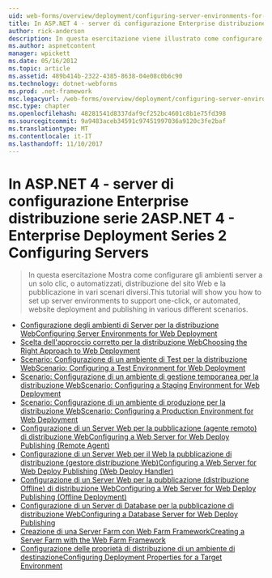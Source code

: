 ```yaml
---
uid: web-forms/overview/deployment/configuring-server-environments-for-web-deployment/index
title: In ASP.NET 4 - server di configurazione Enterprise distribuzione serie 2 | Documenti Microsoft
author: rick-anderson
description: In questa esercitazione viene illustrato come configurare gli ambienti server a supporto di un solo clic o automatizzato, distribuzione del sito Web e la pubblicazione in vari dello scenario diverse...
ms.author: aspnetcontent
manager: wpickett
ms.date: 05/16/2012
ms.topic: article
ms.assetid: 489b414b-2322-4385-8638-04e08c0b6c90
ms.technology: dotnet-webforms
ms.prod: .net-framework
msc.legacyurl: /web-forms/overview/deployment/configuring-server-environments-for-web-deployment
msc.type: chapter
ms.openlocfilehash: 48281541d8337daf9cf252bc4601c8b1e75fd398
ms.sourcegitcommit: 9a9483aceb34591c97451997036a9120c3fe2baf
ms.translationtype: MT
ms.contentlocale: it-IT
ms.lasthandoff: 11/10/2017
---
```

<a name="aspnet-4---enterprise-deployment-series-2-configuring-servers"></a><span data-ttu-id="1568d-103">In ASP.NET 4 - server di configurazione Enterprise distribuzione serie 2</span><span class="sxs-lookup"><span data-stu-id="1568d-103">ASP.NET 4 - Enterprise Deployment Series 2 Configuring Servers</span></span>
====================
> <span data-ttu-id="1568d-104">In questa esercitazione Mostra come configurare gli ambienti server a un solo clic, o automatizzati, distribuzione del sito Web e la pubblicazione in vari scenari diversi.</span><span class="sxs-lookup"><span data-stu-id="1568d-104">This tutorial will show you how to set up server environments to support one-click, or automated, website deployment and publishing in various different scenarios.</span></span>


- [<span data-ttu-id="1568d-105">Configurazione degli ambienti di Server per la distribuzione Web</span><span class="sxs-lookup"><span data-stu-id="1568d-105">Configuring Server Environments for Web Deployment</span></span>](configuring-server-environments-for-web-deployment.md)
- [<span data-ttu-id="1568d-106">Scelta dell'approccio corretto per la distribuzione Web</span><span class="sxs-lookup"><span data-stu-id="1568d-106">Choosing the Right Approach to Web Deployment</span></span>](choosing-the-right-approach-to-web-deployment.md)
- [<span data-ttu-id="1568d-107">Scenario: Configurazione di un ambiente di Test per la distribuzione Web</span><span class="sxs-lookup"><span data-stu-id="1568d-107">Scenario: Configuring a Test Environment for Web Deployment</span></span>](scenario-configuring-a-test-environment-for-web-deployment.md)
- [<span data-ttu-id="1568d-108">Scenario: Configurazione di un ambiente di gestione temporanea per la distribuzione Web</span><span class="sxs-lookup"><span data-stu-id="1568d-108">Scenario: Configuring a Staging Environment for Web Deployment</span></span>](scenario-configuring-a-staging-environment-for-web-deployment.md)
- [<span data-ttu-id="1568d-109">Scenario: Configurazione di un ambiente di produzione per la distribuzione Web</span><span class="sxs-lookup"><span data-stu-id="1568d-109">Scenario: Configuring a Production Environment for Web Deployment</span></span>](scenario-configuring-a-production-environment-for-web-deployment.md)
- [<span data-ttu-id="1568d-110">Configurazione di un Server Web per la pubblicazione (agente remoto) di distribuzione Web</span><span class="sxs-lookup"><span data-stu-id="1568d-110">Configuring a Web Server for Web Deploy Publishing (Remote Agent)</span></span>](configuring-a-web-server-for-web-deploy-publishing-remote-agent.md)
- [<span data-ttu-id="1568d-111">Configurazione di un Server Web per il Web la pubblicazione di distribuzione (gestore distribuzione Web)</span><span class="sxs-lookup"><span data-stu-id="1568d-111">Configuring a Web Server for Web Deploy Publishing (Web Deploy Handler)</span></span>](configuring-a-web-server-for-web-deploy-publishing-web-deploy-handler.md)
- [<span data-ttu-id="1568d-112">Configurazione di un Server Web per la pubblicazione (distribuzione Offline) di distribuzione Web</span><span class="sxs-lookup"><span data-stu-id="1568d-112">Configuring a Web Server for Web Deploy Publishing (Offline Deployment)</span></span>](configuring-a-web-server-for-web-deploy-publishing-offline-deployment.md)
- [<span data-ttu-id="1568d-113">Configurazione di un Server di Database per la pubblicazione di distribuzione Web</span><span class="sxs-lookup"><span data-stu-id="1568d-113">Configuring a Database Server for Web Deploy Publishing</span></span>](configuring-a-database-server-for-web-deploy-publishing.md)
- [<span data-ttu-id="1568d-114">Creazione di una Server Farm con Web Farm Framework</span><span class="sxs-lookup"><span data-stu-id="1568d-114">Creating a Server Farm with the Web Farm Framework</span></span>](creating-a-server-farm-with-the-web-farm-framework.md)
- [<span data-ttu-id="1568d-115">Configurazione delle proprietà di distribuzione di un ambiente di destinazione</span><span class="sxs-lookup"><span data-stu-id="1568d-115">Configuring Deployment Properties for a Target Environment</span></span>](configuring-deployment-properties-for-a-target-environment.md)

